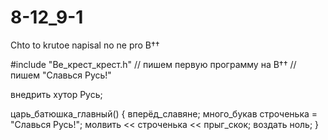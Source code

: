 # 8-12_9-1
Chto to krutoe napisal no ne pro B††

#include "Ве_крест_крест.h"
// пишем первую программу на В††
// пишем "Славься Русь!"

внедрить хутор Русь;

царь_батюшка_главный()
{
	вперёд_славяне;
	много_букав строченька = "Славься Русь!";
	молвить << строченька << прыг_скок;
	воздать ноль;
}
